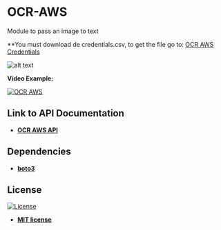 # OCR-AWS
Module to pass an image to text

**You must download de credentials.csv, to get the file go to: <a href="https://console.aws.amazon.com/iam/home?#/users">OCR AWS Credentials</a>

![alt text](https://raw.githubusercontent.com/rocketbot-cl/OCR_AWS/master/example/ocr_aws.png)

<strong>Video Example:</strong>

[![OCR AWS](https://img.youtube.com/vi/-rpRTeRUg1Q/0.jpg)](https://www.youtube.com/watch?v=-rpRTeRUg1Q "OCR AWS")

<h2>Link to API Documentation</h2>

<ul>
  <li>
    <strong>
      <a href="https://boto3.amazonaws.com/v1/documentation/api/latest/reference/services/textract.html">OCR AWS API</a>
    </strong> 
  </li>  
</ul>  

<h2>Dependencies</h2>

<ul>
  <li>
    <strong>
      <a href="https://pypi.org/project/boto3/">boto3</a>
    </strong> 
  </li>  
</ul>  

<h2>License</h2>

<p><a href="http://badges.mit-license.org" rel="nofollow"><img src="https://camo.githubusercontent.com/107590fac8cbd65071396bb4d04040f76cde5bde/687474703a2f2f696d672e736869656c64732e696f2f3a6c6963656e73652d6d69742d626c75652e7376673f7374796c653d666c61742d737175617265" alt="License" data-canonical-src="http://img.shields.io/:license-mit-blue.svg?style=flat-square" style="max-width:100%;"></a></p>

<ul>
  <li><strong><a href="http://opensource.org/licenses/mit-license.php" rel="nofollow">MIT license</a></strong></li>
</ul>  
